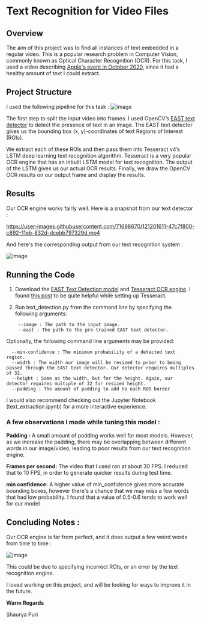 # Text Recognition for Video Files

## Overview

The aim of this project was to find all instances of text embedded in a regular video. This is a popular research problem in Computer Vision, commonly known as Optical Character Recognition (OCR). For this task, I used a video describing [Apple's event in October 2020](https://www.youtube.com/watch?v=Gz8vBoEFArA), since it had a healthy amount of text I could extract.

## Project Structure

I used the following pipeline for this task : 
![image](https://user-images.githubusercontent.com/71698670/121188813-1a298180-c887-11eb-89d5-a5cdc182887f.png)

The first step to split the input video into frames. I used OpenCV’s [EAST text detector](https://arxiv.org/abs/1704.03155) to detect the presence of text in an image. The EAST text detector gives us the bounding box (x, y)-coordinates of text Regions of Interest (ROIs).

We extract each of these ROIs and then pass them into Tesseract v4’s LSTM deep learning text recognition algorithm. 
Tesseract is a very popular OCR engine that has an inbuilt LSTM model for text recognition. The output of the LSTM gives us our actual OCR results.
Finally, we draw the OpenCV OCR results on our output frame and display the results.

## Results

Our OCR engine works fairly well. Here is a snapshot from our text detector : 

https://user-images.githubusercontent.com/71698670/121201611-47c7f800-c892-11eb-832d-dcebb797329d.mp4

And here's the corresponding output from our text recognition system :

![image](https://user-images.githubusercontent.com/71698670/121234397-48bc5200-c8b1-11eb-8014-80bcbeeca766.png)

## Running the Code

1. Download the [EAST Text Detection model](https://www.dropbox.com/s/r2ingd0l3zt8hxs/frozen_east_text_detection.tar.gz?dl=1) and [Tesseract OCR engine](https://github.com/UB-Mannheim/tesseract/wiki). I found [this post](https://stackoverflow.com/questions/50951955/pytesseract-tesseractnotfound-error-tesseract-is-not-installed-or-its-not-i) to be quite helpful while setting up Tesseract.
2. Run text_detection.py from the command line by specifying the following arguments:
      
        --image : The path to the input image.
        --east : The path to the pre-trained EAST text detector.

Optionally, the following command line arguments may be provided:

      --min-confidence : The minimum probability of a detected text region.
      --width : The width our image will be resized to prior to being passed through the EAST text detector. Our detector requires multiples of 32.
      --height : Same as the width, but for the height. Again, our detector requires multiple of 32 for resized height.
      --padding : The amount of padding to add to each ROI border

I would also recommend checking out the Jupyter Notebook (text_extraction.ipynb) for a more interactive experience.

### A few observations I made while tuning this model :

**Padding :** A small amount of padding works well for most models. However, as we increase the padding, there may be overlapping between different words in our image/video, leading to poor results from our text recognition engine.

**Frames per second:** The video that I used ran at about 30 FPS. I reduced that to 10 FPS, in order to generate quicker results during test time.

**min confidence:** A higher value of min_confidence gives more accurate bounding boxes, however there's a chance that we may miss a few words that had low probability. I found that a value of 0.5-0.6 tends  to work well for our model 

## Concluding Notes :

Our OCR engine is far from perfect, and it does output a few weird words from time to time :

![image](https://user-images.githubusercontent.com/71698670/121229072-258ea400-c8ab-11eb-9b81-033b1de9fe97.png)


This could be due to specifying incorrect ROIs, or an error by the text recognition engine.  

I loved working on this project, and will be looking for ways to improve it in the future.

**Warm Regards**

Shaurya Puri
